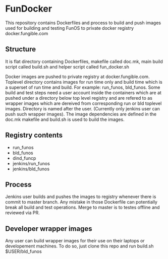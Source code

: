 # FunDocker

This repository contains Dockerfiles and process to build and push images used for building and testing FunOS to private docker registry docker.fungible.com

## Structure

It is flat directory containing Dockerfiles, makefile called doc.mk, main build script called build.sh and helper script called fun_docker.sh

Docker images are pushed to private registry at docker.fungible.com. Toplevel directory contains images for run time only and build time which is a superset of run time and build. For example: run_funos, bld_funos. Some build and test steps need a user account inside the containers which are at pushed under a directory below top level registry and are refered to as wrapper images which are dereived from corresponding run or bld toplevel images. Directory is named after the user. (Currently only jenkins user can push such wrapper images). The image dependencies are defined in the doc.mk makefile and build.sh is used to build the images.

## Registry contents

- run_funos        
- bld_funos
- dind_funcp
- jenkins/run_funos
- jenkins/bld_funos

## Process

Jenkins user builds and pushes the images to registry whenever there is commit to master branch. Any mistake in those Dockerfile can potentially break all build and test operations. Merge to master is to testes offline and reviewed via PR.

## Developer wrapper images

Any user can build wrapper images for their use on their laptops or developement machines. To do so, just clone this repo and run build.sh $USER/bld_funos

